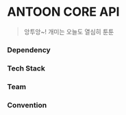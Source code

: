 # ANTOON CORE API
> 앙투앙~! 개미는 오늘도 열심히 툰툰

### Dependency

### Tech Stack

### Team

### Convention

### 
 